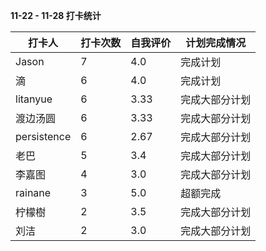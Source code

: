 **11-22 - 11-28 打卡统计**

| 打卡人     | 打卡次数 | 自我评价 | 计划完成情况   |
| ---------- | -------- | -------- | -------------- |
|Jason|7|4.0|完成计划|
|滴|6|4.0|完成计划|
|litanyue|6|3.33|完成大部分计划|
|渡边汤圆|6|3.33|完成大部分计划|
|persistence|6|2.67|完成大部分计划|
|老巴|5|3.4|完成大部分计划|
|李嘉图|4|3.0|完成大部分计划|
|rainane|3|5.0|超额完成|
|柠檬樹|2|3.5|完成大部分计划|
|刘洁|2|3.0|完成大部分计划|

